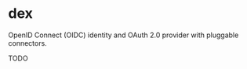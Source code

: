 # dex

OpenID Connect (OIDC) identity and OAuth 2.0 provider with pluggable connectors.

TODO

<!--
https://github.com/dexidp/dex
-->
